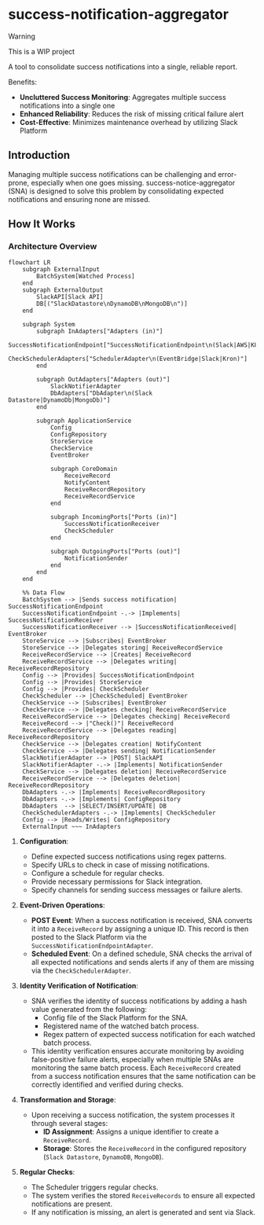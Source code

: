 # success-notification-aggregator

> [!WARNING]
> This is a WIP project

A tool to consolidate success notifications into a single, reliable report.

Benefits:
- **Uncluttered Success Monitoring**: Aggregates multiple success notifications into a single one
- **Enhanced Reliability**: Reduces the risk of missing critical failure alert
- **Cost-Effective**: Minimizes maintenance overhead by utilizing Slack Platform

## Introduction

Managing multiple success notifications can be challenging and error-prone, especially when one goes missing.
success-notice-aggregator (SNA) is designed to solve this problem by consolidating expected notifications and ensuring none are missed.

## How It Works

### Architecture Overview

```mermaid
flowchart LR
    subgraph ExternalInput
        BatchSystem[Watched Process]
    end
    subgraph ExternalOutput
        SlackAPI[Slack API]
        DB[("SlackDatastore\nDynamoDB\nMongoDB\n")]
    end

    subgraph System
        subgraph InAdapters["Adapters (in)"]
            SuccessNotificationEndpoint["SuccessNotificationEndpoint\n(Slack|AWS|K8s)"]
            CheckSchedulerAdapters["SchedulerAdapter\n(EventBridge|Slack|Kron)"]
        end

        subgraph OutAdapters["Adapters (out)"]
            SlackNotifierAdapter
            DbAdapters["DbAdapter\n(Slack Datastore|DynamoDb|MongoDb)"]
        end

        subgraph ApplicationService
            Config
            ConfigRepository
            StoreService
            CheckService
            EventBroker

            subgraph CoreDomain
                ReceiveRecord
                NotifyContent
                ReceiveRecordRepository
                ReceiveRecordService
            end

            subgraph IncomingPorts["Ports (in)"]
                SuccessNotificationReceiver
                CheckScheduler
            end

            subgraph OutgoingPorts["Ports (out)"]
                NotificationSender
            end
        end
    end

    %% Data Flow
    BatchSystem --> |Sends success notification| SuccessNotificationEndpoint
    SuccessNotificationEndpoint -.-> |Implements| SuccessNotificationReceiver
    SuccessNotificationReceiver --> |SuccessNotificationReceived| EventBroker
    StoreService --> |Subscribes| EventBroker
    StoreService --> |Delegates storing| ReceiveRecordService
    ReceiveRecordService --> |Creates| ReceiveRecord
    ReceiveRecordService --> |Delegates writing| ReceiveRecordRepository
    Config --> |Provides| SuccessNotificationEndpoint
    Config --> |Provides| StoreService
    Config --> |Provides| CheckScheduler
    CheckScheduler --> |CheckScheduled| EventBroker
    CheckService --> |Subscribes| EventBroker
    CheckService --> |Delegates checking| ReceiveRecordService
    ReceiveRecordService --> |Delegates checking| ReceiveRecord
    ReceiveRecord --> |"Check()"| ReceiveRecord
    ReceiveRecordService --> |Delegates reading| ReceiveRecordRepository
    CheckService --> |Delegates creation| NotifyContent
    CheckService --> |Delegates sending| NotificationSender
    SlackNotifierAdapter --> |POST| SlackAPI
    SlackNotifierAdapter -.-> |Implements| NotificationSender
    CheckService --> |Delegates deletion| ReceiveRecordService
    ReceiveRecordService --> |Delegates deletion| ReceiveRecordRepository
    DbAdapters -.-> |Implements| ReceiveRecordRepository
    DbAdapters -.-> |Implements| ConfigRepository
    DbAdapters  --> |SELECT/INSERT/UPDATE| DB
    CheckSchedulerAdapters -.-> |Implements| CheckScheduler
    Config --> |Reads/Writes| ConfigRepository
    ExternalInput ~~~ InAdapters
```

1. **Configuration**:
   - Define expected success notifications using regex patterns.
   - Specify URLs to check in case of missing notifications.
   - Configure a schedule for regular checks.
   - Provide necessary permissions for Slack integration.
   - Specify channels for sending success messages or failure alerts.

2. **Event-Driven Operations**:
   - **POST Event**: When a success notification is received, SNA converts it into a `ReceiveRecord` by assigning a unique ID. This record is then posted to the Slack Platform via the `SuccessNotificationEndpointAdapter`.
   - **Scheduled Event**: On a defined schedule, SNA checks the arrival of all expected notifications and sends alerts if any of them are missing via the `CheckSchedulerAdapter`.

3. **Identity Verification of Notification**:
   - SNA verifies the identity of success notifications by adding a hash value generated from the following:
     - Config file of the Slack Platform for the SNA.
     - Registered name of the watched batch process.
     - Regex pattern of expected success notification for each watched batch process.
   - This identity verification ensures accurate monitoring by avoiding false-positive failure alerts, especially when multiple SNAs are monitoring the same batch process. Each `ReceiveRecord` created from a success notification ensures that the same notification can be correctly identified and verified during checks.

4. **Transformation and Storage**:
   - Upon receiving a success notification, the system processes it through several stages:
     - **ID Assignment**: Assigns a unique identifier to create a `ReceiveRecord`.
     - **Storage**: Stores the `ReceiveRecord` in the configured repository (`Slack Datastore`, `DynamoDB`, `MongoDB`).

5. **Regular Checks**:
   - The Scheduler triggers regular checks.
   - The system verifies the stored `ReceiveRecords` to ensure all expected notifications are present.
   - If any notification is missing, an alert is generated and sent via Slack.
